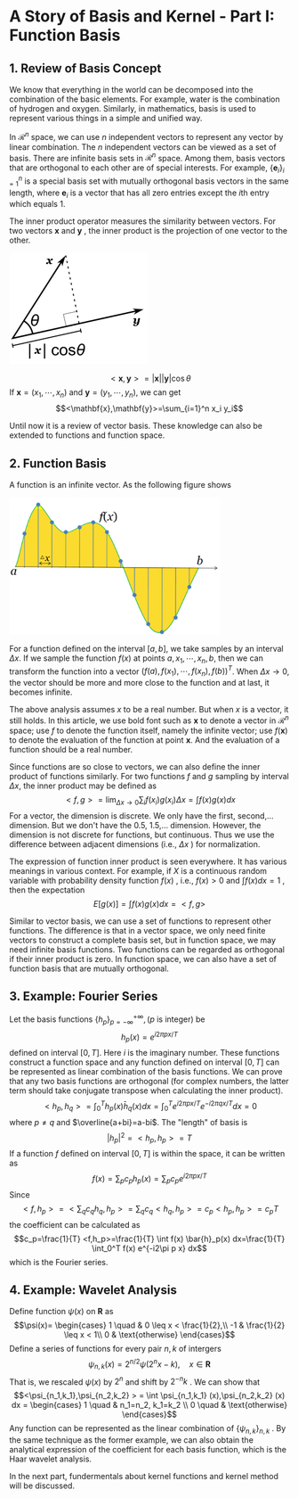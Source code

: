 # A Story of Basis and Kernel - Part I: Function Basis
## 1. Review of Basis Concept

We know that everything in the world can be decomposed into the combination of the basic elements. For example, water is the combination of hydrogen and oxygen. Similarly, in mathematics, basis is used to represent various things in a simple and unified way.

In $\mathcal{R}^n$ space, we can use $n$ independent vectors to represent any vector by linear combination. The $n$ independent vectors can be viewed as a set of basis. There are infinite basis sets in $\mathcal{R}^n$ space. Among them, basis vectors that are orthogonal to each other are of special interests. For example, $\{\mathbf{e}_i\}_{i=1}^n$ is a special basis set with mutually orthogonal basis vectors in the same length, where $\mathbf{e}_i$ is a vector that has all zero entries except the $i$th entry which equals 1.

The inner product operator measures the similarity between vectors. For two vectors $\mathbf{x}$ and $\mathbf{y}$ , the inner product is the projection of one vector to the other.

<img src="./1000px-Dot_Product.png" alt="" width="250" height="200"  class="center_img" />

$$<\mathbf{x},\mathbf{y}>=|\mathbf{x}||\mathbf{y}|\cos\theta$$
If $\mathbf{x}=(x_1,\cdots,x_n)$ and $\mathbf{y}=(y_1, \cdots, y_n)$, we can get 
$$<\mathbf{x},\mathbf{y}>=\sum_{i=1}^n x_i y_i$$

Until now it is a review of vector basis. These knowledge can also be extended to functions and function space.

## 2. Function Basis

A function is an infinite vector. As the following figure shows

<img src="./Signal_Sampling.png" alt="source: http://en.wikipedia.org/wiki/Sampling_(signal_processing)" width="379" height="246"  class="center_img" />

For a function defined on the interval $[a,b]$, we take samples by an interval $\Delta x$. If we sample the function $f(x)$ at points $a, x_1,\cdots,x_n,b$, then we can transform the function into a vector $(f(a),f(x_1),\cdots,f(x_n),f(b))^T$. When $\Delta x\rightarrow 0$, the vector should be more and more close to the function and at last, it becomes infinite.

The above analysis assumes $x$ to be a real number. But when $x$ is a vector, it still holds. In this article, we use bold font such as $\mathbf{x}$ to denote a vector in $\mathcal{R}^n$ space; use $f$ to denote the function itself, namely the infinite vector; use $f(\mathbf{x})$ to denote the evaluation of the function at point $\mathbf{x}$. And the evaluation of a function should be a real number.

Since functions are so close to vectors, we can also define the inner product of functions similarly. For two functions $f$ and $g$ sampling by interval $\Delta x$, the inner product may be defined as 
$$<f,g>=\lim_{\Delta x\rightarrow 0}\sum_{i} f(x_i) g(x_i)\Delta x=\int f(x)g(x)dx$$
For a vector, the dimension is discrete. We only have the first, second,… dimension. But we don't have the 0.5, 1.5,… dimension. However, the dimension is not discrete for functions, but continuous. Thus we use the difference between adjacent dimensions (i.e., $\Delta x$ ) for normalization.

The expression of function inner product is seen everywhere. It has various meanings in various context. For example, if $X$ is a continuous random variable with probability density function $f(x)$ , i.e., $f(x)>0$ and $\int f(x) dx = 1$ , then the expectation 
$$E[g(x)]=\int f(x) g(x) dx=<f,g>$$

Similar to vector basis, we can use a set of functions to represent other functions. The difference is that in a vector space, we only need finite vectors to construct a complete basis set, but in function space, we may need infinite basis functions. Two functions can be regarded as orthogonal if their inner product is zero. In function space, we can also have a set of function basis that are mutually orthogonal.

## 3. Example: Fourier Series

Let the basis functions $\{h_p\}_{p=-\infty}^{+\infty}, (p$ is integer) be 
$$h_p(x)=e^{i2\pi p x/T}$$
defined on interval $[0, T]$. Here $i$ is the imaginary number. These functions construct a function space and any function defined on interval $[0, T]$ can be represented as linear combination of the basis functions. We can prove that any two basis functions are orthogonal (for complex numbers, the latter term should take conjugate transpose when calculating the inner product). 
$$<h_p, h_q>=\int_0^T h_p (x) \bar{h}_q(x) dx=\int_0^T e^{i2\pi p x/T} e^{-i2\pi q x/T} dx=0$$
where $p \neq q$ and $\overline{a+bi}=a-bi$. The "length" of basis is 
$$|h_p|^2=<h_p,h_p>=T$$
If a function $f$ defined on interval $[0,T]$ is within the space, it can be written as 
$$f(x)=\sum_p c_p h_p(x)=\sum_p c_p e^{i2\pi px/T}$$
Since 
$$<f,h_p>=<\sum_q c_q h_q,h_p>=\sum_q c_q < h_q,h_p>=c_p < h_p,h_p>=c_p T$$
the coefficient can be calculated as 
$$c_p=\frac{1}{T} <f,h_p>=\frac{1}{T} \int f(x) \bar{h}_p(x) dx=\frac{1}{T} \int_0^T f(x) e^{-i2\pi p x} dx$$
which is the Fourier series.

## 4. Example: Wavelet Analysis

Define function $\psi(x)$ on $\mathbf{R}$ as 
$$\psi(x)= \begin{cases} 1 \quad & 0 \leq x < \frac{1}{2},\\ -1 & \frac{1}{2} \leq x < 1\\ 0 & \text{otherwise} \end{cases}$$
Define a series of functions for every pair $n,k$ of intergers 
$$\psi_{n,k}(x) = 2^{n / 2} \psi(2^n x-k), \quad x \in \mathbf{R}$$
That is, we rescaled $\psi(x)$ by $2^n$ and shift by $2^{-n} k$ . We can show that 
$$<\psi_{n_1,k_1},\psi_{n_2,k_2} > = \int \psi_{n_1,k_1} (x),\psi_{n_2,k_2} (x) dx = \begin{cases} 1 \quad & n_1=n_2, k_1=k_2 \\ 0 \quad & \text{otherwise} \end{cases}$$
Any function can be represented as the linear combination of $\{ \psi_{n,k} \}_{n,k}$ . By the same technique as the former example, we can also obtain the analytical expression of the coefficient for each basis function, which is the Haar wavelet analysis.

In the next part, fundermentals about kernel functions and kernel method will be discussed.